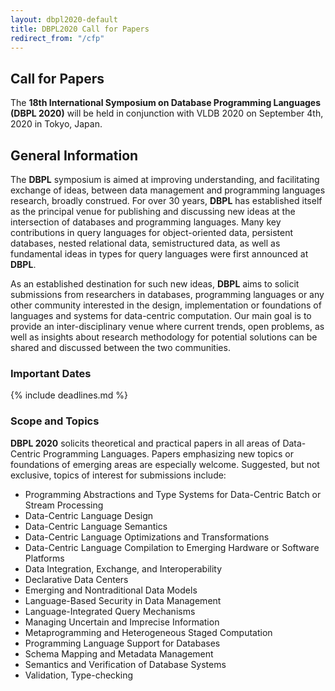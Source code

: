 ```yaml
---
layout: dbpl2020-default
title: DBPL2020 Call for Papers
redirect_from: "/cfp"
---
```


## Call for Papers

The **18th International Symposium on Database Programming Languages
(DBPL 2020)** will be held in conjunction with VLDB 2020
on September 4th, 2020 in Tokyo, Japan.

## General Information

The **DBPL** symposium is aimed at improving understanding,
and facilitating exchange of ideas, between data management
and programming languages research, broadly construed.
For over 30 years, **DBPL** has established itself as the principal
venue for publishing and discussing new ideas at the
intersection of databases and programming languages.
Many key contributions in query languages for object-oriented data,
persistent databases, nested relational data, semistructured data,
as well as fundamental ideas in types for query languages were
first announced at **DBPL**.

As an established destination for such new ideas,
**DBPL** aims to solicit submissions from researchers in databases,
programming languages or any other community interested in the design,
implementation or foundations of languages and systems
for data-centric computation.
Our main goal is to provide an inter-disciplinary venue
where current trends, open problems,
as well as insights about research methodology
for potential solutions can be shared and discussed
between the two communities.

### Important Dates

{% include deadlines.md %}

### Scope and Topics

**DBPL 2020** solicits theoretical and practical papers in all
areas of Data-Centric Programming Languages. Papers emphasizing
new topics or foundations of emerging areas are especially welcome.
Suggested, but not exclusive, topics of interest for submissions include:

- Programming Abstractions and Type Systems for 
  Data-Centric Batch or Stream Processing
- Data-Centric Language Design
- Data-Centric Language Semantics
- Data-Centric Language Optimizations and Transformations
- Data-Centric Language Compilation to Emerging Hardware or 
  Software Platforms
- Data Integration, Exchange, and Interoperability
- Declarative Data Centers
- Emerging and Nontraditional Data Models
- Language-Based Security in Data Management
- Language-Integrated Query Mechanisms
- Managing Uncertain and Imprecise Information
- Metaprogramming and Heterogeneous Staged Computation
- Programming Language Support for Databases
- Schema Mapping and Metadata Management
- Semantics and Verification of Database Systems
- Validation, Type-checking
